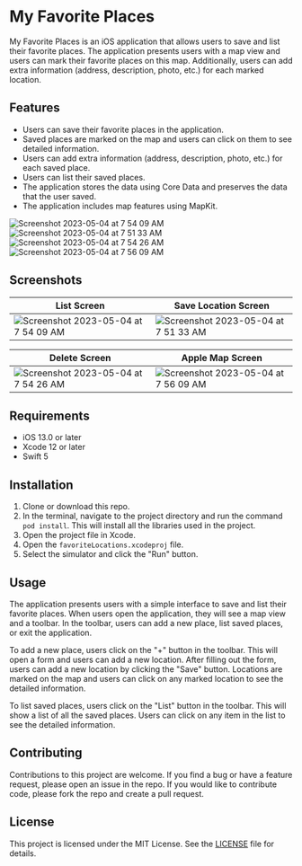# My Favorite Places

My Favorite Places is an iOS application that allows users to save and list their favorite places. The application presents users with a map view and users can mark their favorite places on this map. Additionally, users can add extra information (address, description, photo, etc.) for each marked location.

## Features

- Users can save their favorite places in the application.
- Saved places are marked on the map and users can click on them to see detailed information.
- Users can add extra information (address, description, photo, etc.) for each saved place.
- Users can list their saved places.
- The application stores the data using Core Data and preserves the data that the user saved.
- The application includes map features using MapKit.

![Screenshot 2023-05-04 at 7 54 09 AM](https://user-images.githubusercontent.com/57291537/236115689-8eb57170-6887-4b65-be44-6dd7a1958bbc.png)
![Screenshot 2023-05-04 at 7 51 33 AM](https://user-images.githubusercontent.com/57291537/236115691-a830bdfb-b217-46c7-9681-e61c1c2b6efd.png)
![Screenshot 2023-05-04 at 7 54 26 AM](https://user-images.githubusercontent.com/57291537/236115693-1ef93a95-6e3a-4853-884f-84f694a2d6de.png)
![Screenshot 2023-05-04 at 7 56 09 AM](https://user-images.githubusercontent.com/57291537/236115694-401b3b5e-d2bd-4cdf-8240-6f89bd1b15c0.png)


## Screenshots
| List Screen | Save Location Screen |
| ------- | ------- |
|![Screenshot 2023-05-04 at 7 54 09 AM](https://user-images.githubusercontent.com/57291537/236115689-8eb57170-6887-4b65-be44-6dd7a1958bbc.png) |![Screenshot 2023-05-04 at 7 51 33 AM](https://user-images.githubusercontent.com/57291537/236115691-a830bdfb-b217-46c7-9681-e61c1c2b6efd.png) |

| Delete Screen | Apple Map Screen |
| ------- | ------- |
|![Screenshot 2023-05-04 at 7 54 26 AM](https://user-images.githubusercontent.com/57291537/236115693-1ef93a95-6e3a-4853-884f-84f694a2d6de.png) | ![Screenshot 2023-05-04 at 7 56 09 AM](https://user-images.githubusercontent.com/57291537/236115694-401b3b5e-d2bd-4cdf-8240-6f89bd1b15c0.png)|

## Requirements

- iOS 13.0 or later
- Xcode 12 or later
- Swift 5

## Installation

1. Clone or download this repo.
2. In the terminal, navigate to the project directory and run the command `pod install`. This will install all the libraries used in the project.
3. Open the project file in Xcode.
4. Open the `favoriteLocations.xcodeproj` file.
5. Select the simulator and click the "Run" button.

## Usage

The application presents users with a simple interface to save and list their favorite places. When users open the application, they will see a map view and a toolbar. In the toolbar, users can add a new place, list saved places, or exit the application.

To add a new place, users click on the "+" button in the toolbar. This will open a form and users can add a new location. After filling out the form, users can add a new location by clicking the "Save" button. Locations are marked on the map and users can click on any marked location to see the detailed information. 

To list saved places, users click on the "List" button in the toolbar. This will show a list of all the saved places. Users can click on any item in the list to see the detailed information.

## Contributing

Contributions to this project are welcome. If you find a bug or have a feature request, please open an issue in the repo. If you would like to contribute code, please fork the repo and create a pull request.

## License

This project is licensed under the MIT License. See the [LICENSE](LICENSE) file for details.
